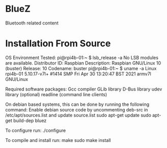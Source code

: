 # BlueZ
Bluetooth related content

# Installation From Source
OS Environment Tested:
pi@rpi4b-01:~ $ lsb_release -a
No LSB modules are available.
Distributor ID:	Raspbian
Description:	Raspbian GNU/Linux 10 (buster)
Release:	10
Codename:	buster
pi@rpi4b-01:~ $ uname -a
Linux rpi4b-01 5.10.17-v7l+ #1414 SMP Fri Apr 30 13:20:47 BST 2021 armv7l GNU/Linux

Required software packages:
Gcc compiler
GLib library
D-Bus library
udev library (optional)
readline (command line clients)

On debian based systems, this can be done by running the following command:
Enable debian source code by uncommenting deb-src in /etc/apt/sources.list and update source.list
sudo apt-get update
sudo apt-get build-dep bluez

To configure run:
./configure

To compile and install run:
make
sudo make install
